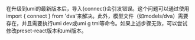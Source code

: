 在升级到umi的最新版本后，导入{connect}会引发错误。这个问题可以通过使用import { connect } from 'dva'来解决。此外，模型文件（如models/dva）需要存在，并且需要执行umi dev或umi g tml等命令。如果上述步骤无效，可以尝试修改preset-react版本和umi版本。
